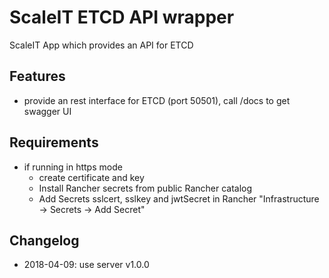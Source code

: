 # ScaleIT ETCD API wrapper

ScaleIT App which provides an API for ETCD

## Features

* provide an rest interface for ETCD (port 50501), call /docs to get swagger UI

## Requirements

- if running in https mode
    - create certificate and key
    - Install Rancher secrets from public Rancher catalog
    - Add Secrets sslcert, sslkey and jwtSecret in Rancher "Infrastructure -> Secrets -> Add Secret"

## Changelog

- 2018-04-09: use server v1.0.0